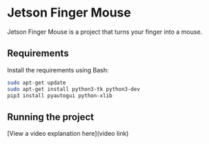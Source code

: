 # Jetson Finger Mouse

Jetson Finger Mouse is a project that turns your finger into a mouse.

## <summary>Requirements</summary>
Install the requirements using Bash:
```bash
sudo apt-get update
sudo apt-get install python3-tk python3-dev
pip3 install pyautogui python-xlib
```
## Running the project


[View a video explanation here](video link)
